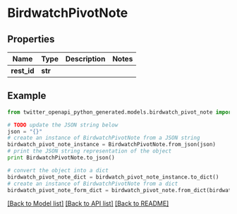 # BirdwatchPivotNote


## Properties

Name | Type | Description | Notes
------------ | ------------- | ------------- | -------------
**rest_id** | **str** |  | 

## Example

```python
from twitter_openapi_python_generated.models.birdwatch_pivot_note import BirdwatchPivotNote

# TODO update the JSON string below
json = "{}"
# create an instance of BirdwatchPivotNote from a JSON string
birdwatch_pivot_note_instance = BirdwatchPivotNote.from_json(json)
# print the JSON string representation of the object
print BirdwatchPivotNote.to_json()

# convert the object into a dict
birdwatch_pivot_note_dict = birdwatch_pivot_note_instance.to_dict()
# create an instance of BirdwatchPivotNote from a dict
birdwatch_pivot_note_form_dict = birdwatch_pivot_note.from_dict(birdwatch_pivot_note_dict)
```
[[Back to Model list]](../README.md#documentation-for-models) [[Back to API list]](../README.md#documentation-for-api-endpoints) [[Back to README]](../README.md)


